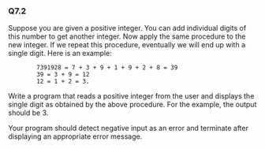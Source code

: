 ### Q7.2

Suppose you are given a positive integer. You can add individual digits of this number to get another integer. Now apply the same procedure to the new integer. If we repeat this procedure, eventually we will end up with a single digit. Here is an example:

```
		7391928 = 7 + 3 + 9 + 1 + 9 + 2 + 8 = 39
		39 = 3 + 9 = 12
		12 = 1 + 2 = 3.
```

Write a program that reads a positive integer from the user and displays the single digit as obtained by the above procedure. For the example, the output should be 3.

Your program should detect negative input as an error and terminate after displaying an appropriate error message.

